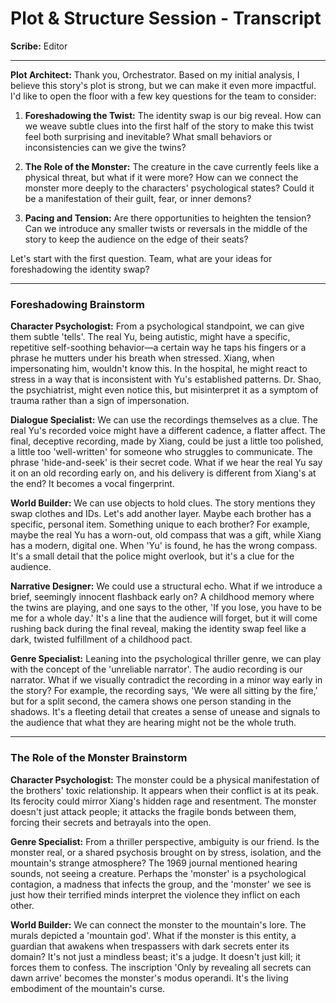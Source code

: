 # Plot & Structure Session - Transcript

**Scribe:** Editor

---

**Plot Architect:** Thank you, Orchestrator. Based on my initial analysis, I believe this story's plot is strong, but we can make it even more impactful. I'd like to open the floor with a few key questions for the team to consider:

1.  **Foreshadowing the Twist:** The identity swap is our big reveal. How can we weave subtle clues into the first half of the story to make this twist feel both surprising and inevitable? What small behaviors or inconsistencies can we give the twins?

2.  **The Role of the Monster:** The creature in the cave currently feels like a physical threat, but what if it were more? How can we connect the monster more deeply to the characters' psychological states? Could it be a manifestation of their guilt, fear, or inner demons?

3.  **Pacing and Tension:** Are there opportunities to heighten the tension? Can we introduce any smaller twists or reversals in the middle of the story to keep the audience on the edge of their seats?

Let's start with the first question. Team, what are your ideas for foreshadowing the identity swap?

---
### Foreshadowing Brainstorm

**Character Psychologist:** From a psychological standpoint, we can give them subtle 'tells'. The real Yu, being autistic, might have a specific, repetitive self-soothing behavior—a certain way he taps his fingers or a phrase he mutters under his breath when stressed. Xiang, when impersonating him, wouldn't know this. In the hospital, he might react to stress in a way that is inconsistent with Yu's established patterns. Dr. Shao, the psychiatrist, might even notice this, but misinterpret it as a symptom of trauma rather than a sign of impersonation.

**Dialogue Specialist:** We can use the recordings themselves as a clue. The real Yu's recorded voice might have a different cadence, a flatter affect. The final, deceptive recording, made by Xiang, could be just a little too polished, a little too 'well-written' for someone who struggles to communicate. The phrase 'hide-and-seek' is their secret code. What if we hear the real Yu say it on an old recording early on, and his delivery is different from Xiang's at the end? It becomes a vocal fingerprint.

**World Builder:** We can use objects to hold clues. The story mentions they swap clothes and IDs. Let's add another layer. Maybe each brother has a specific, personal item. Something unique to each brother? For example, maybe the real Yu has a worn-out, old compass that was a gift, while Xiang has a modern, digital one. When 'Yu' is found, he has the wrong compass. It's a small detail that the police might overlook, but it's a clue for the audience.

**Narrative Designer:** We could use a structural echo. What if we introduce a brief, seemingly innocent flashback early on? A childhood memory where the twins are playing, and one says to the other, 'If you lose, you have to be me for a whole day.' It's a line that the audience will forget, but it will come rushing back during the final reveal, making the identity swap feel like a dark, twisted fulfillment of a childhood pact.

**Genre Specialist:** Leaning into the psychological thriller genre, we can play with the concept of the 'unreliable narrator'. The audio recording is our narrator. What if we visually contradict the recording in a minor way early in the story? For example, the recording says, 'We were all sitting by the fire,' but for a split second, the camera shows one person standing in the shadows. It's a fleeting detail that creates a sense of unease and signals to the audience that what they are hearing might not be the whole truth.

---
### The Role of the Monster Brainstorm

**Character Psychologist:** The monster could be a physical manifestation of the brothers' toxic relationship. It appears when their conflict is at its peak. Its ferocity could mirror Xiang's hidden rage and resentment. The monster doesn't just attack people; it attacks the fragile bonds between them, forcing their secrets and betrayals into the open.

**Genre Specialist:** From a thriller perspective, ambiguity is our friend. Is the monster real, or a shared psychosis brought on by stress, isolation, and the mountain's strange atmosphere? The 1969 journal mentioned hearing sounds, not seeing a creature. Perhaps the 'monster' is a psychological contagion, a madness that infects the group, and the 'monster' we see is just how their terrified minds interpret the violence they inflict on each other.

**World Builder:** We can connect the monster to the mountain's lore. The murals depicted a 'mountain god'. What if the monster is this entity, a guardian that awakens when trespassers with dark secrets enter its domain? It's not just a mindless beast; it's a judge. It doesn't just kill; it forces them to confess. The inscription 'Only by revealing all secrets can dawn arrive' becomes the monster's modus operandi. It's the living embodiment of the mountain's curse.